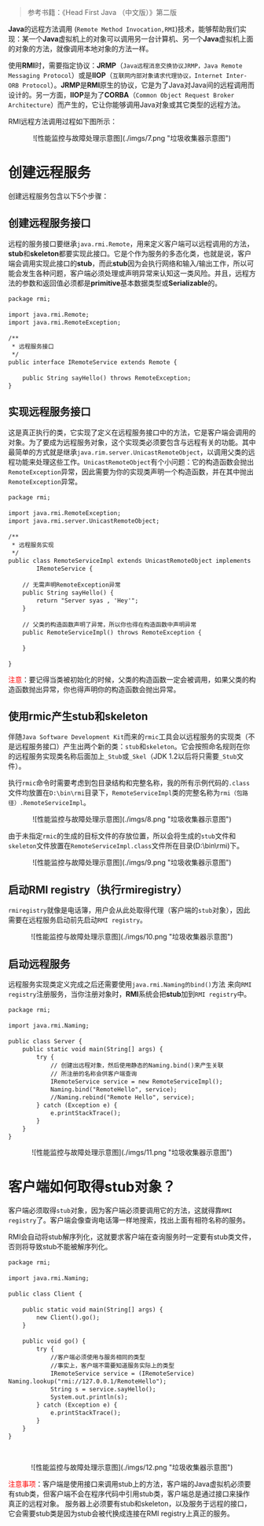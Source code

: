 > 参考书籍：《Head First Java （中文版）》第二版 

**Java**的远程方法调用 (`Remote Method Invocation,RMI`)技术，能够帮助我们实现：某一个**Java**虚拟机上的对象可以调用另一台计算机、另一个**Java**虚拟机上面的对象的方法，就像调用本地对象的方法一样。

使用**RMI**时，需要指定协议：**JRMP**（`Java远程消息交换协议JRMP，Java Remote Messaging Protocol`）或是**IIOP**（`互联网内部对象请求代理协议，Internet Inter-ORB Protocol`）。**JRMP**是**RMI**原生的协议，它是为了Java对Java间的远程调用而设计的。另一方面，**IIOP**是为了**CORBA**（`Common Object Request Broker Architecture`）而产生的，它让你能够调用Java对象或其它类型的远程方法。

RMI远程方法调用过程如下图所示： 

<div align=center>![性能监控与故障处理示意图](./imgs/7.png "垃圾收集器示意图")
<div align=left>

# 创建远程服务

创建远程服务包含以下5个步骤：

## 创建远程服务接口

远程的服务接口要继承`java.rmi.Remote`，用来定义客户端可以远程调用的方法，**stub**和**skeleton**都要实现此接口。它是个作为服务的多态化类，也就是说，客户端会调用实现此接口的**stub**，而此**stub**因为会执行网络和输入/输出工作，所以可能会发生各种问题，客户端必须处理或声明异常来认知这一类风险。并且，远程方法的参数和返回值必须都是**primitive**基本数据类型或**Serializable**的。 

	package rmi;
	 
	import java.rmi.Remote;
	import java.rmi.RemoteException;
	 
	/**
	 * 远程服务接口
	 */
	public interface IRemoteService extends Remote {
	 
		public String sayHello() throws RemoteException;
	}

## 实现远程服务接口

这是真正执行的类，它实现了定义在远程服务接口中的方法，它是客户端会调用的对象。为了要成为远程服务对象，这个实现类必须要包含与远程有关的功能。其中最简单的方式就是继承`java.rim.server.UnicastRemoteObject`，以调用父类的远程功能来处理这些工作。`UnicastRemoteObject`有个小问题：它的构造函数会抛出`RemoteException`异常，因此需要为你的实现类声明一个构造函数，并在其中抛出`RemoteException`异常。 

	package rmi;
	 
	import java.rmi.RemoteException;
	import java.rmi.server.UnicastRemoteObject;
	 
	/**
	 * 远程服务实现
	 */
	public class RemoteServiceImpl extends UnicastRemoteObject implements
			IRemoteService {
	 
		// 无需声明RemoteException异常
		public String sayHello() {
			return "Server syas , 'Hey'";
		}
	 
		// 父类的构造函数声明了异常，所以你也得在构造函数中声明异常
		public RemoteServiceImpl() throws RemoteException {
	 
		}
	 
	}

<font color=red>注意</font>：要记得当类被初始化的时候，父类的构造函数一定会被调用，如果父类的构造函数抛出异常，你也得声明你的构造函数会抛出异常。

## 使用rmic产生stub和skeleton

伴随`Java Software Development Kit`而来的`rmic`工具会以远程服务的实现类（不是远程服务接口）产生出两个新的类：`stub`和`skeleton`。它会按照命名规则在你的远程服务实现类名称后面加上`_Stub`或`_Skel`（JDK 1.2以后将只需要`_Stub`文件）。

执行`rmic`命令时需要考虑到包目录结构和完整名称，我的所有示例代码的`.class`文件均放置在`D:\bin\rmi`目录下，`RemoteServiceImpl`类的完整名称为`rmi（包路径）.RemoteServiceImpl`。
<div align=center>![性能监控与故障处理示意图](./imgs/8.png "垃圾收集器示意图")
<div align=left>


由于未指定`rmic`的生成的目标文件的存放位置，所以会将生成的`stub`文件和`skeleton`文件放置在`RemoteServiceImpl.class`文件所在目录(D:\bin\rmi)下。  
<div align=center>![性能监控与故障处理示意图](./imgs/9.png "垃圾收集器示意图")
<div align=left>


## 启动RMI registry（执行rmiregistry）

`rmiregistry`就像是电话簿，用户会从此处取得代理（客户端的`stub`对象），因此需要在远程服务启动前先启动`RMI registry`。 

<div align=center>![性能监控与故障处理示意图](./imgs/10.png "垃圾收集器示意图")
<div align=left>

## 启动远程服务

远程服务实现类定义完成之后还需要使用`java.rmi.Naming的bind()`方法 来向`RMI registry`注册服务，当你注册对象时，**RMI**系统会把**stub**加到`RMI registry`中。 

	package rmi;
	 
	import java.rmi.Naming;
	 
	public class Server {
		public static void main(String[] args) {
			try {
				// 创建出远程对象，然后使用静态的Naming.bind()来产生关联
				// 所注册的名称会供客户端查询
				IRemoteService service = new RemoteServiceImpl();
				Naming.bind("RemoteHello", service);
				//Naming.rebind("Remote Hello", service);
			} catch (Exception e) {
				e.printStackTrace();
			}
		}
	}

<div align=center>![性能监控与故障处理示意图](./imgs/11.png "垃圾收集器示意图")
<div align=left>

# 客户端如何取得stub对象？

客户端必须取得`stub`对象，因为客户端必须要调用它的方法，这就得靠`RMI registry`了。客户端会像查询电话簿一样地搜索，找出上面有相符名称的服务。

RMI会自动将stub解序列化，这就要求客户端在查询服务时一定要有stub类文件，否则将导致stub不能被解序列化。 

	package rmi;
	 
	import java.rmi.Naming;
	 
	public class Client {
	 
		public static void main(String[] args) {
			new Client().go();
		}
	 
		public void go() {
			try {
				//客户端必须使用与服务相同的类型
				//事实上，客户端不需要知道服务实际上的类型
				IRemoteService service = (IRemoteService) Naming.lookup("rmi://127.0.0.1/RemoteHello");
				String s = service.sayHello();
				System.out.println(s);
			} catch (Exception e) {
				e.printStackTrace();
			}
		}
	}
 
<div align=center>![性能监控与故障处理示意图](./imgs/12.png "垃圾收集器示意图")
<div align=left>


<font color=red>注意事项</font>：客户端是使用接口来调用stub上的方法，客户端的Java虚拟机必须要有stub类，但客户端不会在程序代码中引用stub类，客户端总是通过接口来操作真正的远程对象。
服务器上必须要有stub和skeleton，以及服务于远程的接口，它会需要stub类是因为stub会被代换成连接在RMI registry上真正的服务。 